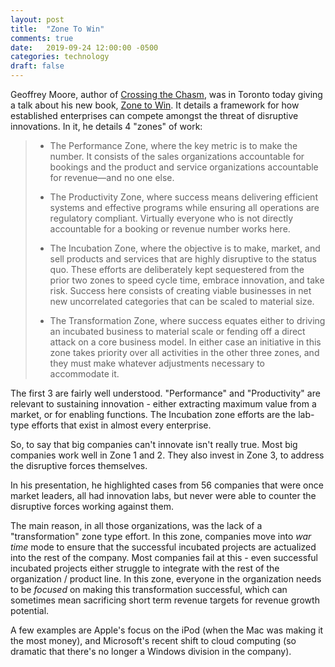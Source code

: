 ```yaml
---
layout: post
title:  "Zone To Win"
comments: true
date:   2019-09-24 12:00:00 -0500
categories: technology
draft: false
---
```


Geoffrey Moore, author of [Crossing the Chasm](https://en.wikipedia.org/wiki/Crossing_the_Chasm), was in Toronto today giving a talk about his new book, [Zone to Win](https://www.zonetowin.com/). It details a framework for how established enterprises can compete amongst the threat of disruptive innovations. In it, he details 4 "zones" of work:

> - The Performance Zone, where the key metric is to make the number. It consists of the sales organizations accountable for bookings and the product and service organizations accountable for revenue—and no one else.
> 
> - The Productivity Zone, where success means delivering efficient systems and effective programs while ensuring all operations are regulatory compliant. Virtually everyone who is not directly accountable for a booking or revenue number works here.
> 
> - The Incubation Zone, where the objective is to make, market, and sell products and services that are highly disruptive to the status quo. These efforts are deliberately kept sequestered from the prior two zones to speed cycle time, embrace innovation, and take risk. Success here consists of creating viable businesses in net new uncorrelated categories that can be scaled to material size.
> 
> - The Transformation Zone, where success equates either to driving an incubated business to material scale or fending off a direct attack on a core business model. In either case an initiative in this zone takes priority over all activities in the other three zones, and they must make whatever adjustments necessary to accommodate it.

The first 3 are fairly well understood. "Performance" and "Productivity" are relevant to sustaining innovation - either extracting maximum value from a market, or for enabling functions. The Incubation zone efforts are the lab-type efforts that exist in almost every enterprise.

So, to say that big companies can't innovate isn't really true. Most big companies work well in Zone 1 and 2. They also invest in Zone 3, to address the disruptive forces themselves. 

In his presentation, he highlighted cases from 56 companies that were once market leaders, all had innovation labs, but never were able to counter the disruptive forces working against them. 

The main reason, in all those organizations, was the lack of a "transformation" zone type effort. In this zone, companies move into _war time_ mode to ensure that the successful incubated projects are actualized into the rest of the company. Most companies fail at this - even successful incubated projects either struggle to integrate with the rest of the organization / product line. In this zone, everyone in the organization needs to be _focused_ on making this transformation successful, which can sometimes mean sacrificing short term revenue targets for revenue growth potential. 

A few examples are Apple's focus on the iPod (when the Mac was making it the most money), and Microsoft's recent shift to cloud computing (so dramatic that there's no longer a Windows division in the company).